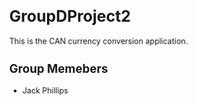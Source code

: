 # GroupDProject2
This is the CAN currency conversion application. 

## Group Memebers
- Jack Phillips
